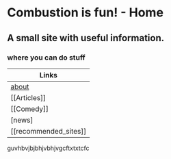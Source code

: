 # Combustion is fun! - Home

## A small site with useful information.
### where you can do stuff


[](https://en.wikipedia.org/wiki/Minions_(Despicable_Me)#/media/File:Minions_characters.png)


| Links |
|--|
| [about](about.md) |
| [[Articles]] |
| [[Comedy]] |
| [news] |
| [[recommended_sites]] |

guvhbvjbjbhjvbhjvgcftxtxtcfc
